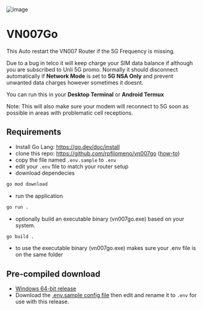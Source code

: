 ![image](https://github.com/user-attachments/assets/5b849dc3-b61c-4e85-ad1a-53f27b040650)


# VN007Go


This Auto restart the VN007 Router if the 5G Frequency is missing. 


Due to a bug in telco it will keep charge your SIM data balance if although you are subscribed to Unli 5G promo. Normally it should disconnect automatically if **Network Mode** is set to **5G NSA Only** and prevent unwanted data charges however sometimes it doesnt. 

You can run this in your **Desktop Terminal** or **Android Termux**

Note: This will also make sure your modem will reconnect to 5G soon as possible in areas with problematic cell receptions.

## Requirements
- Install Go Lang: https://go.dev/doc/install
- clone this repo: https://github.com/rpfilomeno/vn007go ([how-to](https://docs.github.com/en/repositories/creating-and-managing-repositories/cloning-a-repository))
- copy the file named `.env.sample` to `.env`
- edit your `.env` file to match your router setup
- download dependecies
```bash
go mod download
```
- run the application
```bash
go run .
```
- optionally build an executable binary (vn007go.exe) based on your system.
```bash
go build .
```
- to use the  executable binary (vn007go.exe) makes sure your .env file is on the same folder

## Pre-compiled download
- [Windows 64-bit release](https://github.com/rpfilomeno/vn007go/releases/tag/release)
- Download the [.env.sample config file](https://raw.githubusercontent.com/rpfilomeno/vn007go/refs/heads/main/.env.sample) then edit and rename it to `.env` for use with this release.

